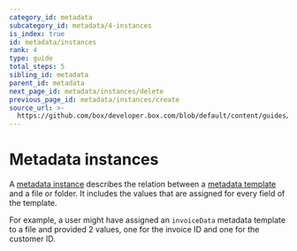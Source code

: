 ```yaml
---
category_id: metadata
subcategory_id: metadata/4-instances
is_index: true
id: metadata/instances
rank: 4
type: guide
total_steps: 5
sibling_id: metadata
parent_id: metadata
next_page_id: metadata/instances/delete
previous_page_id: metadata/instances/create
source_url: >-
  https://github.com/box/developer.box.com/blob/default/content/guides/metadata/4-instances/0-index.md
---
```

# Metadata instances

A [metadata instance][instance] describes the relation between
a [metadata template][template] and a file or folder. It includes the values
that are assigned for every field of the template.

For example, a user might have assigned an `invoiceData` metadata template to a
file and provided 2 values, one for the invoice ID and one for the customer ID.

[template]: g://metadata/templates
[instance]: g://metadata/instances